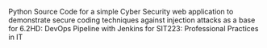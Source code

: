 Python Source Code for a simple Cyber Security web application to demonstrate secure coding techniques against injection attacks as a base for 6.2HD: DevOps Pipeline with Jenkins for SIT223: Professional Practices in IT
